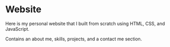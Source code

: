 # Website

Here is my personal website that I built from scratch using HTML, CSS, and JavaScript. 

Contains an about me, skills, projects, and a contact me section. 
